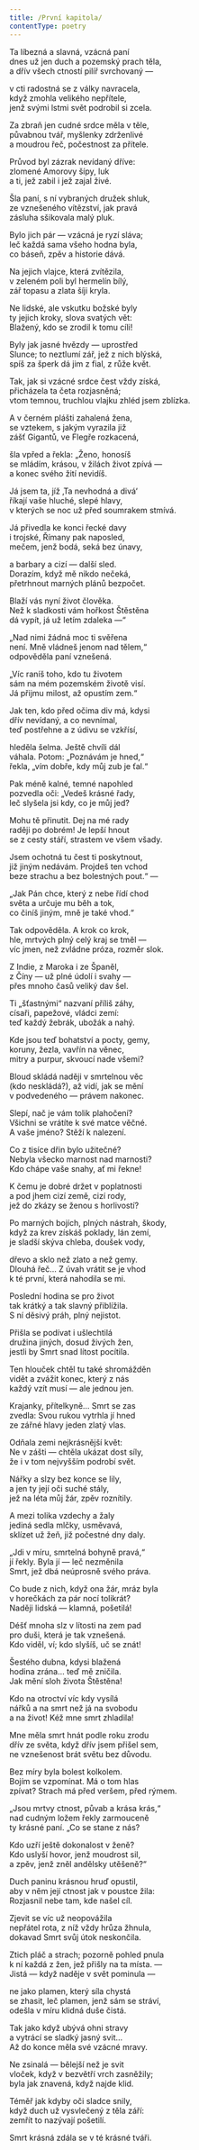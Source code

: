 ```yaml
---
title: /První kapitola/
contentType: poetry
---
```


<section>

Ta líbezná a slavná, vzácná paní   
dnes už jen duch a pozemský prach těla,  
a dřív všech ctností pilíř svrchovaný —

</section>

<section>

v cti radostná se z války navracela,  
když zmohla velikého nepřítele,  
jenž svými lstmi svět podrobil si zcela.

</section>

<section>

Za zbraň jen cudné srdce měla v těle,  
půvabnou tvář, myšlenky zdrženlivé  
a moudrou řeč, počestnost za přítele.

</section>

<section>

Průvod byl zázrak nevídaný dříve:  
zlomené Amorovy šípy, luk  
a ti, jež zabil i jež zajal živé.

</section>

<section>

Šla paní, s ní vybraných družek shluk,  
ze vznešeného vítězství, jak pravá  
zásluha sšikovala malý pluk.

</section>

<section>

Bylo jich pár — vzácná je ryzí sláva;  
leč každá sama všeho hodna byla,  
co báseň, zpěv a historie dává.

</section>

<section>

Na jejich vlajce, která zvítězila,  
v zeleném poli byl hermelín bílý,  
zář topasu a zlata šíji kryla.

</section>

<section>

Ne lidské, ale vskutku božské byly  
ty jejich kroky, slova svatých vět:  
Blažený, kdo se zrodil k tomu cíli!

</section>

<section>

Byly jak jasné hvězdy — uprostřed  
Slunce; to neztlumí zář, jež z nich blýská,  
spíš za šperk dá jim z fial, z růže květ.

</section>

<section>

Tak, jak si vzácné srdce čest vždy získá,  
přicházela ta četa rozjasněná;  
vtom temnou, truchlou vlajku zhléd jsem zblízka.

</section>

<section>

A v černém plášti zahalená žena,  
se vztekem, s jakým vyrazila již  
zášť Gigantů, ve Flegře rozkacená,

</section>

<section>

šla vpřed a řekla: „Ženo, honosíš  
se mládím, krásou, v žilách život zpívá —  
a konec svého žití nevidíš.

</section>

<section>

Já jsem ta, jíž ‚Ta nevhodná a divá‘  
říkají vaše hluché, slepé hlavy,  
v kterých se noc už před soumrakem stmívá.

</section>

<section>

Já přivedla ke konci řecké davy  
i trojské, Římany pak naposled,  
mečem, jenž bodá, seká bez únavy,

</section>

<section>

a barbary a cizí — další sled.  
Dorazím, když mě nikdo nečeká,  
přetrhnout marných plánů bezpočet.

</section>

<section>

Blaží vás nyní život člověka.  
Než k sladkosti vám hořkost Štěstěna  
dá vypít, já už letím zdaleka —“

</section>

<section>

„Nad nimi žádná moc ti svěřena  
není. Mně vládneš jenom nad tělem,“  
odpověděla paní vznešená.

</section>

<section>

„Víc raníš toho, kdo tu životem  
sám na mém pozemském životě visí.  
Já přijmu milost, až opustím zem.“

</section>

<section>

Jak ten, kdo před očima div má, kdysi  
dřív nevídaný, a co nevnímal,  
teď postřehne a z údivu se vzkřísí,

</section>

<section>

hleděla šelma. Ještě chvíli dál  
váhala. Potom: „Poznávám je hned,“  
řekla, „vím dobře, kdy můj zub je ťal.“

</section>

<section>

Pak méně kalné, temné napohled  
pozvedla oči: „Vedeš krásné řady,  
leč slyšela jsi kdy, co je můj jed?

</section>

<section>

Mohu tě přinutit. Dej na mé rady  
raději po dobrém! Je lepší hnout  
se z cesty stáří, strastem ve všem všady.

</section>

<section>

Jsem ochotná tu čest ti poskytnout,  
již jiným nedávám. Projdeš ten vchod  
beze strachu a bez bolestných pout.“ —

</section>

<section>

„Jak Pán chce, který z nebe řídí chod  
světa a určuje mu běh a tok,  
co činíš jiným, mně je také vhod.“

</section>

<section>

Tak odpověděla. A krok co krok,  
hle, mrtvých plný celý kraj se tměl —  
víc jmen, než zvládne próza, rozměr slok.

</section>

<section>

Z Indie, z Maroka i ze Španěl,  
z Číny — už plné údolí i svahy —  
přes mnoho časů veliký dav šel.

</section>

<section>

Ti „šťastnými“ nazvaní příliš záhy,  
císaři, papežové, vládci zemí:  
teď každý žebrák, ubožák a nahý.

</section>

<section>

Kde jsou teď bohatství a pocty, gemy,  
koruny, žezla, vavřín na věnec,  
mitry a purpur, skvoucí nade všemi?

</section>

<section>

Bloud skládá naději v smrtelnou věc  
(kdo neskládá?), až vidí, jak se mění  
v podvedeného — právem nakonec.

</section>

<section>

Slepí, nač je vám tolik plahočení?  
Všichni se vrátíte k své matce věčné.  
A vaše jméno? Stěží k nalezení.

</section>

<section>

Co z tisíce dřin bylo užitečné?  
Nebyla všecko marnost nad marnosti?  
Kdo chápe vaše snahy, ať mi řekne!

</section>

<section>

K čemu je dobré držet v poplatnosti  
a pod jhem cizí země, cizí rody,  
jež do zkázy se ženou s horlivostí?

</section>

<section>

Po marných bojích, plných nástrah, škody,  
když za krev získáš poklady, lán zemí,  
je sladší skýva chleba, doušek vody,

</section>

<section>

dřevo a sklo než zlato a než gemy.  
Dlouhá řeč… Z úvah vrátit se je vhod  
k té první, která nahodila se mi.

</section>

<section>

Poslední hodina se pro život  
tak krátký a tak slavný přiblížila.  
S ní děsivý práh, plný nejistot.

</section>

<section>

Přišla se podívat i ušlechtilá  
družina jiných, dosud živých žen,  
jestli by Smrt snad lítost pocítila.

</section>

<section>

Ten hlouček chtěl tu také shromážděn  
vidět a zvážit konec, který z nás  
každý vzít musí — ale jednou jen.

</section>

<section>

Krajanky, přítelkyně… Smrt se zas  
zvedla: Svou rukou vytrhla jí hned  
ze zářné hlavy jeden zlatý vlas.

</section>

<section>

Odňala zemi nejkrásnější květ:  
Ne v zášti — chtěla ukázat dost síly,  
že i v tom nejvyšším podrobí svět.

</section>

<section>

Nářky a slzy bez konce se lily,  
a jen ty její oči suché stály,  
jež na léta můj žár, zpěv roznítily.

</section>

<section>

A mezi tolika vzdechy a žaly  
jediná sedla mlčky, usměvavá,  
sklízet už žeň, již počestné dny daly.

</section>

<section>

„Jdi v míru, smrtelná bohyně pravá,“  
jí řekly. Byla jí — leč nezměnila  
Smrt, jež dbá neúprosně svého práva.

</section>

<section>

Co bude z nich, když ona žár, mráz byla  
v horečkách za pár nocí tolikrát?  
Naději lidská — klamná, pošetilá!

</section>

<section>

Déšť mnoha slz v lítosti na zem pad  
pro duši, která je tak vznešená.  
Kdo viděl, ví; kdo slyšíš, uč se znát!

</section>

<section>

Šestého dubna, kdysi blažená  
hodina zrána… teď mě zničila.  
Jak mění sloh života Štěstěna!

</section>

<section>

Kdo na otroctví víc kdy vysílá  
nářků a na smrt než já na svobodu  
a na život! Kéž mne smrt zhladila!

</section>

<section>

Mne měla smrt hnát podle roku zrodu  
dřív ze světa, když dřív jsem přišel sem,  
ne vznešenost brát světu bez důvodu.

</section>

<section>

Bez míry byla bolest kolkolem.  
Bojím se vzpomínat. Má o tom hlas  
zpívat? Strach má před veršem, před rýmem.

</section>

<section>

„Jsou mrtvy ctnost, půvab a krása krás,“  
nad cudným ložem řekly zarmouceně  
ty krásné paní. „Co se stane z nás?

</section>

<section>

Kdo uzří ještě dokonalost v ženě?  
Kdo uslyší hovor, jenž moudrost sil,  
a zpěv, jenž zněl andělsky utěšeně?“

</section>

<section>

Duch paninu krásnou hruď opustil,  
aby v něm její ctnost jak v poustce žila:  
Rozjasnil nebe tam, kde našel cíl.

</section>

<section>

Zjevit se víc už neopovážila  
nepřátel rota, z níž vždy hrůza žhnula,  
dokavad Smrt svůj útok neskončila.

</section>

<section>

Ztich pláč a strach; pozorně pohled pnula  
k ní každá z žen, jež přišly na ta místa. —  
Jistá — když naděje v svět pominula —

</section>

<section>

ne jako plamen, který síla chystá  
se zhasit, leč plamen, jenž sám se stráví,  
odešla v míru klidná duše čistá.

</section>

<section>

Tak jako když ubývá ohni stravy  
a vytrácí se sladký jasný svit…  
Až do konce měla své vzácné mravy.

</section>

<section>

Ne zsinalá — bělejší než je svit  
vloček, když v bezvětří vrch zasněžily;  
byla jak znavená, když najde klid.

</section>

<section>

Téměř jak kdyby oči sladce snily,  
když duch už vysvlečený z těla září:  
zemřít to nazývají pošetilí.

</section>

<section>

Smrt krásná zdála se v té krásné tváři.

</section>
